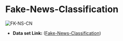 # Fake-News-Classification


![FK-NS-CN](https://github.com/user-attachments/assets/da7e17e3-e007-404e-8309-429d8f213f23)















- **Data set Link:** ([Fake-News-Classification](https://www.kaggle.com/datasets/saurabhshahane/fake-news-classification))

